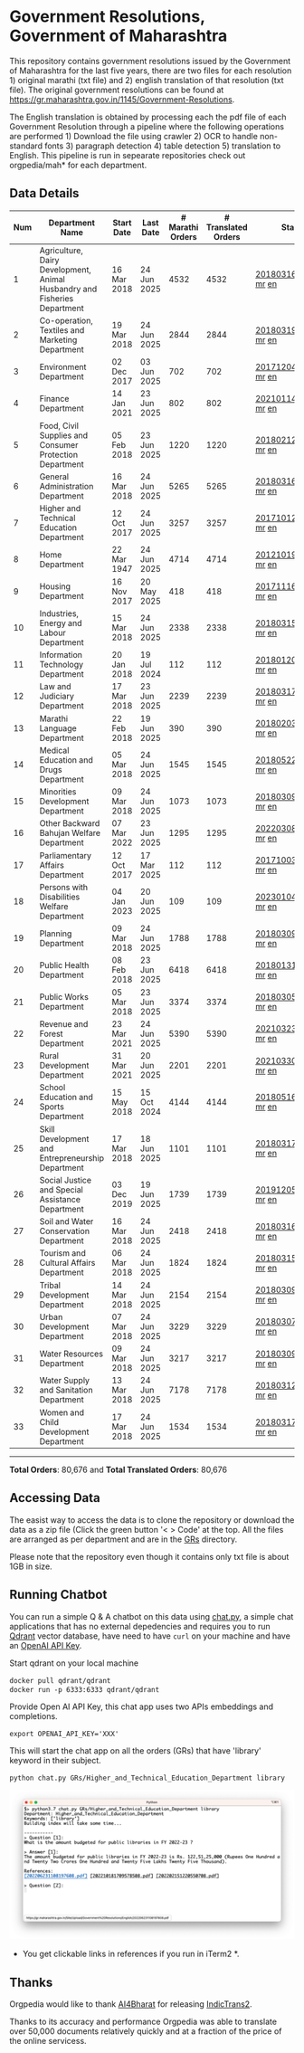 # Government Resolutions, Government of Maharashtra

This repository contains government resolutions issued by the Government of Maharashtra for the last five years, there are two files for each resolution 1) original marathi (txt file) and 2) english translation of that resolution (txt file). The original government resolutions can be found at https://gr.maharashtra.gov.in/1145/Government-Resolutions.

The English translation is obtained by processing each the pdf file of each Government Resolution through a pipeline where the following operations are performed 1) Download the file using crawler 2) OCR to handle non-standard fonts 3) paragraph detection 4) table  detection 5) translation to English. This pipeline is run in sepearate repositories check out orgpedia/mah* for each department.


## Data Details

| Num | Department Name | Start Date | Last Date | # Marathi Orders | # Translated Orders | Starting Order | Last Order |
| --- | --------------- | ---------- | --------- | ---------------- | ------------------- | -------------- | ---------- |
| 1 | Agriculture, Dairy Development, Animal Husbandry and Fisheries Department | 16 Mar 2018 | 24 Jun 2025 | 4532 | 4532 | [201803161624182101.pdf](https://gr.maharashtra.gov.in/Site/Upload/Government%20Resolutions/English/201803161624182101.pdf) [mr](GRs/Agriculture,_Dairy_Development,_Animal_Husbandry_and_Fisheries_Department/201803161624182101.pdf.mr.txt) [en](GRs/Agriculture,_Dairy_Development,_Animal_Husbandry_and_Fisheries_Department/201803161624182101.pdf.en.txt) | [202506241857097601.pdf](https://gr.maharashtra.gov.in/Site/Upload/Government%20Resolutions/English/202506241857097601.....pdf) [mr](GRs/Agriculture,_Dairy_Development,_Animal_Husbandry_and_Fisheries_Department/202506241857097601.pdf.mr.txt) [en](GRs/Agriculture,_Dairy_Development,_Animal_Husbandry_and_Fisheries_Department/202506241857097601.pdf.en.txt) |
| 2 | Co-operation, Textiles and Marketing Department | 19 Mar 2018 | 24 Jun 2025 | 2844 | 2844 | [201803191257576702.pdf](https://gr.maharashtra.gov.in/Site/Upload/Government%20Resolutions/English/201803191257576702.pdf) [mr](GRs/Co-operation,_Textiles_and_Marketing_Department/201803191257576702.pdf.mr.txt) [en](GRs/Co-operation,_Textiles_and_Marketing_Department/201803191257576702.pdf.en.txt) | [202506241627043802.pdf](https://gr.maharashtra.gov.in/Site/Upload/Government%20Resolutions/English/202506241627043802.pdf) [mr](GRs/Co-operation,_Textiles_and_Marketing_Department/202506241627043802.pdf.mr.txt) [en](GRs/Co-operation,_Textiles_and_Marketing_Department/202506241627043802.pdf.en.txt) |
| 3 | Environment Department | 02 Dec 2017 | 03 Jun 2025 | 702 | 702 | [201712041147216904.pdf](https://gr.maharashtra.gov.in/Site/Upload/Government%20Resolutions/English/201712041147216904.pdf) [mr](GRs/Environment_Department/201712041147216904.pdf.mr.txt) [en](GRs/Environment_Department/201712041147216904.pdf.en.txt) | [202506031509377104.pdf](https://gr.maharashtra.gov.in/Site/Upload/Government%20Resolutions/English/202506031509377104.pdf) [mr](GRs/Environment_Department/202506031509377104.pdf.mr.txt) [en](GRs/Environment_Department/202506031509377104.pdf.en.txt) |
| 4 | Finance Department | 14 Jan 2021 | 23 Jun 2025 | 802 | 802 | [202101141237329905.pdf](https://gr.maharashtra.gov.in/Site/Upload/Government%20Resolutions/English/202101141237329905.pdf) [mr](GRs/Finance_Department/202101141237329905.pdf.mr.txt) [en](GRs/Finance_Department/202101141237329905.pdf.en.txt) | [202506231607054405.pdf](https://gr.maharashtra.gov.in/Site/Upload/Government%20Resolutions/English/202506231607054405.pdf) [mr](GRs/Finance_Department/202506231607054405.pdf.mr.txt) [en](GRs/Finance_Department/202506231607054405.pdf.en.txt) |
| 5 | Food, Civil Supplies and Consumer Protection Department | 05 Feb 2018 | 23 Jun 2025 | 1220 | 1220 | [201802121244545806.pdf](https://gr.maharashtra.gov.in/Site/Upload/Government%20Resolutions/English/201802121244545806.pdf) [mr](GRs/Food,_Civil_Supplies_and_Consumer_Protection_Department/201802121244545806.pdf.mr.txt) [en](GRs/Food,_Civil_Supplies_and_Consumer_Protection_Department/201802121244545806.pdf.en.txt) | [202506231334186006.pdf](https://gr.maharashtra.gov.in/Site/Upload/Government%20Resolutions/English/202506231334186006.pdf) [mr](GRs/Food,_Civil_Supplies_and_Consumer_Protection_Department/202506231334186006.pdf.mr.txt) [en](GRs/Food,_Civil_Supplies_and_Consumer_Protection_Department/202506231334186006.pdf.en.txt) |
| 6 | General Administration Department | 16 Mar 2018 | 24 Jun 2025 | 5265 | 5265 | [201803161224022707.pdf](https://gr.maharashtra.gov.in/Site/Upload/Government%20Resolutions/English/201803161224022707.pdf) [mr](GRs/General_Administration_Department/201803161224022707.pdf.mr.txt) [en](GRs/General_Administration_Department/201803161224022707.pdf.en.txt) | [202506241502194207.pdf](https://gr.maharashtra.gov.in/Site/Upload/Government%20Resolutions/English/202506241502194207.pdf) [mr](GRs/General_Administration_Department/202506241502194207.pdf.mr.txt) [en](GRs/General_Administration_Department/202506241502194207.pdf.en.txt) |
| 7 | Higher and Technical Education Department | 12 Oct 2017 | 24 Jun 2025 | 3257 | 3257 | [201710121514029708.pdf](https://gr.maharashtra.gov.in/Site/Upload/Government%20Resolutions/English/201710121514029708.pdf) [mr](GRs/Higher_and_Technical_Education_Department/201710121514029708.pdf.mr.txt) [en](GRs/Higher_and_Technical_Education_Department/201710121514029708.pdf.en.txt) | [202506241952520308.pdf](https://gr.maharashtra.gov.in/Site/Upload/Government%20Resolutions/English/202506241952520308.pdf) [mr](GRs/Higher_and_Technical_Education_Department/202506241952520308.pdf.mr.txt) [en](GRs/Higher_and_Technical_Education_Department/202506241952520308.pdf.en.txt) |
| 8 | Home Department | 22 Mar 1947 | 24 Jun 2025 | 4714 | 4714 | [201210191648552129.pdf](https://gr.maharashtra.gov.in/Site/Upload/Government%20Resolutions/English/201210191648552129.pdf) [mr](GRs/Home_Department/201210191648552129.pdf.mr.txt) [en](GRs/Home_Department/201210191648552129.pdf.en.txt) | [202506241808539929.pdf](https://gr.maharashtra.gov.in/Site/Upload/Government%20Resolutions/English/202506241808539929.pdf) [mr](GRs/Home_Department/202506241808539929.pdf.mr.txt) [en](GRs/Home_Department/202506241808539929.pdf.en.txt) |
| 9 | Housing Department | 16 Nov 2017 | 20 May 2025 | 418 | 418 | [201711161447076609.pdf](https://gr.maharashtra.gov.in/Site/Upload/Government%20Resolutions/English/201711161447076609.pdf) [mr](GRs/Housing_Department/201711161447076609.pdf.mr.txt) [en](GRs/Housing_Department/201711161447076609.pdf.en.txt) | [202505201159345309.pdf](https://gr.maharashtra.gov.in/Site/Upload/Government%20Resolutions/English/202505201159345309.pdf) [mr](GRs/Housing_Department/202505201159345309.pdf.mr.txt) [en](GRs/Housing_Department/202505201159345309.pdf.en.txt) |
| 10 | Industries, Energy and Labour Department | 15 Mar 2018 | 24 Jun 2025 | 2338 | 2338 | [201803151204055010.pdf](https://gr.maharashtra.gov.in/Site/Upload/Government%20Resolutions/English/201803151204055010.pdf) [mr](GRs/Industries,_Energy_and_Labour_Department/201803151204055010.pdf.mr.txt) [en](GRs/Industries,_Energy_and_Labour_Department/201803151204055010.pdf.en.txt) | [202506241453434310.pdf](https://gr.maharashtra.gov.in/Site/Upload/Government%20Resolutions/English/202506241453434310.pdf) [mr](GRs/Industries,_Energy_and_Labour_Department/202506241453434310.pdf.mr.txt) [en](GRs/Industries,_Energy_and_Labour_Department/202506241453434310.pdf.en.txt) |
| 11 | Information Technology Department | 20 Jan 2018 | 19 Jul 2024 | 112 | 112 | [201801201843024511.pdf](https://gr.maharashtra.gov.in/Site/Upload/Government%20Resolutions/English/201801201843024511.pdf) [mr](GRs/Information_Technology_Department/201801201843024511.pdf.mr.txt) [en](GRs/Information_Technology_Department/201801201843024511.pdf.en.txt) | [202407191742379111.pdf](https://gr.maharashtra.gov.in/Site/Upload/Government%20Resolutions/English/202407191742379111.pdf) [mr](GRs/Information_Technology_Department/202407191742379111.pdf.mr.txt) [en](GRs/Information_Technology_Department/202407191742379111.pdf.en.txt) |
| 12 | Law and Judiciary Department | 17 Mar 2018 | 23 Jun 2025 | 2239 | 2239 | [201803171129290212.pdf](https://gr.maharashtra.gov.in/Site/Upload/Government%20Resolutions/English/201803171129290212.pdf) [mr](GRs/Law_and_Judiciary_Department/201803171129290212.pdf.mr.txt) [en](GRs/Law_and_Judiciary_Department/201803171129290212.pdf.en.txt) | [202506231710504212.pdf](https://gr.maharashtra.gov.in/Site/Upload/Government%20Resolutions/English/202506231710504212.pdf) [mr](GRs/Law_and_Judiciary_Department/202506231710504212.pdf.mr.txt) [en](GRs/Law_and_Judiciary_Department/202506231710504212.pdf.en.txt) |
| 13 | Marathi Language Department | 22 Feb 2018 | 19 Jun 2025 | 390 | 390 | [201802031549154233.pdf](https://gr.maharashtra.gov.in/Site/Upload/Government%20Resolutions/English/201802031549154233.pdf) [mr](GRs/Marathi_Language_Department/201802031549154233.pdf.mr.txt) [en](GRs/Marathi_Language_Department/201802031549154233.pdf.en.txt) | [202506191259436333.pdf](https://gr.maharashtra.gov.in/Site/Upload/Government%20Resolutions/English/202506191259436333.pdf) [mr](GRs/Marathi_Language_Department/202506191259436333.pdf.mr.txt) [en](GRs/Marathi_Language_Department/202506191259436333.pdf.en.txt) |
| 14 | Medical Education and Drugs Department | 05 Mar 2018 | 24 Jun 2025 | 1545 | 1545 | [201805221424292513.pdf](https://gr.maharashtra.gov.in/Site/Upload/Government%20Resolutions/English/201805221424292513.pdf) [mr](GRs/Medical_Education_and_Drugs_Department/201805221424292513.pdf.mr.txt) [en](GRs/Medical_Education_and_Drugs_Department/201805221424292513.pdf.en.txt) | [202506241730213313.pdf](https://gr.maharashtra.gov.in/Site/Upload/Government%20Resolutions/English/202506241730213313.pdf) [mr](GRs/Medical_Education_and_Drugs_Department/202506241730213313.pdf.mr.txt) [en](GRs/Medical_Education_and_Drugs_Department/202506241730213313.pdf.en.txt) |
| 15 | Minorities Development Department | 09 Mar 2018 | 24 Jun 2025 | 1073 | 1073 | [201803091218355314.pdf](https://gr.maharashtra.gov.in/Site/Upload/Government%20Resolutions/English/201803091218355314.pdf) [mr](GRs/Minorities_Development_Department/201803091218355314.pdf.mr.txt) [en](GRs/Minorities_Development_Department/201803091218355314.pdf.en.txt) | [202506241805564714.pdf](https://gr.maharashtra.gov.in/Site/Upload/Government%20Resolutions/English/202506241805564714.pdf) [mr](GRs/Minorities_Development_Department/202506241805564714.pdf.mr.txt) [en](GRs/Minorities_Development_Department/202506241805564714.pdf.en.txt) |
| 16 | Other Backward Bahujan Welfare Department | 07 Mar 2022 | 23 Jun 2025 | 1295 | 1295 | [202203081752439334.pdf](https://gr.maharashtra.gov.in/Site/Upload/Government%20Resolutions/English/202203081752439334.pdf) [mr](GRs/Other_Backward_Bahujan_Welfare_Department/202203081752439334.pdf.mr.txt) [en](GRs/Other_Backward_Bahujan_Welfare_Department/202203081752439334.pdf.en.txt) | [202506231731300434.pdf](https://gr.maharashtra.gov.in/Site/Upload/Government%20Resolutions/English/202506231731300434.pdf) [mr](GRs/Other_Backward_Bahujan_Welfare_Department/202506231731300434.pdf.mr.txt) [en](GRs/Other_Backward_Bahujan_Welfare_Department/202506231731300434.pdf.en.txt) |
| 17 | Parliamentary Affairs Department | 12 Oct 2017 | 17 Mar 2025 | 112 | 112 | [201710031642378615.pdf](https://gr.maharashtra.gov.in/Site/Upload/Government%20Resolutions/English/201710031642378615.pdf) [mr](GRs/Parliamentary_Affairs_Department/201710031642378615.pdf.mr.txt) [en](GRs/Parliamentary_Affairs_Department/201710031642378615.pdf.en.txt) | [202503171104518215.pdf](https://gr.maharashtra.gov.in/Site/Upload/Government%20Resolutions/English/202503171104518215.pdf) [mr](GRs/Parliamentary_Affairs_Department/202503171104518215.pdf.mr.txt) [en](GRs/Parliamentary_Affairs_Department/202503171104518215.pdf.en.txt) |
| 18 | Persons with Disabilities Welfare Department | 04 Jan 2023 | 20 Jun 2025 | 109 | 109 | [202301041906309635.pdf](https://gr.maharashtra.gov.in/Site/Upload/Government%20Resolutions/English/202301041906309635.pdf) [mr](GRs/Persons_with_Disabilities_Welfare_Department/202301041906309635.pdf.mr.txt) [en](GRs/Persons_with_Disabilities_Welfare_Department/202301041906309635.pdf.en.txt) | [202506201242006035.pdf](https://gr.maharashtra.gov.in/Site/Upload/Government%20Resolutions/English/202506201242006035.pdf) [mr](GRs/Persons_with_Disabilities_Welfare_Department/202506201242006035.pdf.mr.txt) [en](GRs/Persons_with_Disabilities_Welfare_Department/202506201242006035.pdf.en.txt) |
| 19 | Planning Department | 09 Mar 2018 | 24 Jun 2025 | 1788 | 1788 | [201803091441032716.pdf](https://gr.maharashtra.gov.in/Site/Upload/Government%20Resolutions/English/201803091441032716.pdf) [mr](GRs/Planning_Department/201803091441032716.pdf.mr.txt) [en](GRs/Planning_Department/201803091441032716.pdf.en.txt) | [202506241910032316.pdf](https://gr.maharashtra.gov.in/Site/Upload/Government%20Resolutions/English/202506241910032316.pdf) [mr](GRs/Planning_Department/202506241910032316.pdf.mr.txt) [en](GRs/Planning_Department/202506241910032316.pdf.en.txt) |
| 20 | Public Health Department | 08 Feb 2018 | 23 Jun 2025 | 6418 | 6418 | [201801311722275417.pdf](https://gr.maharashtra.gov.in/Site/Upload/Government%20Resolutions/English/201801311722275417.pdf) [mr](GRs/Public_Health_Department/201801311722275417.pdf.mr.txt) [en](GRs/Public_Health_Department/201801311722275417.pdf.en.txt) | [202506231229517117.pdf](https://gr.maharashtra.gov.in/Site/Upload/Government%20Resolutions/English/202506231229517117.pdf) [mr](GRs/Public_Health_Department/202506231229517117.pdf.mr.txt) [en](GRs/Public_Health_Department/202506231229517117.pdf.en.txt) |
| 21 | Public Works Department | 05 Mar 2018 | 23 Jun 2025 | 3374 | 3374 | [201803051515468118.pdf](https://gr.maharashtra.gov.in/Site/Upload/Government%20Resolutions/English/201803051515468118.pdf) [mr](GRs/Public_Works_Department/201803051515468118.pdf.mr.txt) [en](GRs/Public_Works_Department/201803051515468118.pdf.en.txt) | [202506231739103118.pdf](https://gr.maharashtra.gov.in/Site/Upload/Government%20Resolutions/English/202506231739103118.pdf) [mr](GRs/Public_Works_Department/202506231739103118.pdf.mr.txt) [en](GRs/Public_Works_Department/202506231739103118.pdf.en.txt) |
| 22 | Revenue and Forest Department | 23 Mar 2021 | 24 Jun 2025 | 5390 | 5390 | [202103231328393119.pdf](https://gr.maharashtra.gov.in/Site/Upload/Government%20Resolutions/English/202103231328393119.pdf) [mr](GRs/Revenue_and_Forest_Department/202103231328393119.pdf.mr.txt) [en](GRs/Revenue_and_Forest_Department/202103231328393119.pdf.en.txt) | [202506242114175019.pdf](https://gr.maharashtra.gov.in/Site/Upload/Government%20Resolutions/English/202506242114175019....pdf) [mr](GRs/Revenue_and_Forest_Department/202506242114175019.pdf.mr.txt) [en](GRs/Revenue_and_Forest_Department/202506242114175019.pdf.en.txt) |
| 23 | Rural Development Department | 31 Mar 2021 | 20 Jun 2025 | 2201 | 2201 | [202103301021181120.pdf](https://gr.maharashtra.gov.in/Site/Upload/Government%20Resolutions/English/202103301021181120.pdf) [mr](GRs/Rural_Development_Department/202103301021181120.pdf.mr.txt) [en](GRs/Rural_Development_Department/202103301021181120.pdf.en.txt) | [202506201522382120.pdf](https://gr.maharashtra.gov.in/Site/Upload/Government%20Resolutions/English/202506201522382120.pdf) [mr](GRs/Rural_Development_Department/202506201522382120.pdf.mr.txt) [en](GRs/Rural_Development_Department/202506201522382120.pdf.en.txt) |
| 24 | School Education and Sports Department | 15 May 2018 | 15 Oct 2024 | 4144 | 4144 | [201805161114241221.pdf](https://gr.maharashtra.gov.in/Site/Upload/Government%20Resolutions/English/201805161114241221.pdf) [mr](GRs/School_Education_and_Sports_Department/201805161114241221.pdf.mr.txt) [en](GRs/School_Education_and_Sports_Department/201805161114241221.pdf.en.txt) | [202410152127537021.pdf](https://gr.maharashtra.gov.in/Site/Upload/Government%20Resolutions/English/202410152127537021.pdf) [mr](GRs/School_Education_and_Sports_Department/202410152127537021.pdf.mr.txt) [en](GRs/School_Education_and_Sports_Department/202410152127537021.pdf.en.txt) |
| 25 | Skill Development and Entrepreneurship Department | 17 Mar 2018 | 18 Jun 2025 | 1101 | 1101 | [201803171322099003.pdf](https://gr.maharashtra.gov.in/Site/Upload/Government%20Resolutions/English/201803171322099003.pdf) [mr](GRs/Skill_Development_and_Entrepreneurship_Department/201803171322099003.pdf.mr.txt) [en](GRs/Skill_Development_and_Entrepreneurship_Department/201803171322099003.pdf.en.txt) | [202506181755439203.pdf](https://gr.maharashtra.gov.in/Site/Upload/Government%20Resolutions/English/202506181755439203.pdf) [mr](GRs/Skill_Development_and_Entrepreneurship_Department/202506181755439203.pdf.mr.txt) [en](GRs/Skill_Development_and_Entrepreneurship_Department/202506181755439203.pdf.en.txt) |
| 26 | Social Justice and Special Assistance Department | 03 Dec 2019 | 19 Jun 2025 | 1739 | 1739 | [201912051107011622.pdf](https://gr.maharashtra.gov.in/Site/Upload/Government%20Resolutions/English/201912051107011622.pdf) [mr](GRs/Social_Justice_and_Special_Assistance_Department/201912051107011622.pdf.mr.txt) [en](GRs/Social_Justice_and_Special_Assistance_Department/201912051107011622.pdf.en.txt) | [202506191739002722.pdf](https://gr.maharashtra.gov.in/Site/Upload/Government%20Resolutions/English/202506191739002722.pdf) [mr](GRs/Social_Justice_and_Special_Assistance_Department/202506191739002722.pdf.mr.txt) [en](GRs/Social_Justice_and_Special_Assistance_Department/202506191739002722.pdf.en.txt) |
| 27 | Soil and Water Conservation Department | 16 Mar 2018 | 24 Jun 2025 | 2418 | 2418 | [201803161247582426.pdf](https://gr.maharashtra.gov.in/Site/Upload/Government%20Resolutions/English/201803161247582426.pdf) [mr](GRs/Soil_and_Water_Conservation_Department/201803161247582426.pdf.mr.txt) [en](GRs/Soil_and_Water_Conservation_Department/201803161247582426.pdf.en.txt) | [202506241216281126.pdf](https://gr.maharashtra.gov.in/Site/Upload/Government%20Resolutions/English/202506241216281126.pdf) [mr](GRs/Soil_and_Water_Conservation_Department/202506241216281126.pdf.mr.txt) [en](GRs/Soil_and_Water_Conservation_Department/202506241216281126.pdf.en.txt) |
| 28 | Tourism and Cultural Affairs Department | 06 Mar 2018 | 24 Jun 2025 | 1824 | 1824 | [201803151055091823.pdf](https://gr.maharashtra.gov.in/Site/Upload/Government%20Resolutions/English/201803151055091823.pdf) [mr](GRs/Tourism_and_Cultural_Affairs_Department/201803151055091823.pdf.mr.txt) [en](GRs/Tourism_and_Cultural_Affairs_Department/201803151055091823.pdf.en.txt) | [202506241815491223.pdf](https://gr.maharashtra.gov.in/Site/Upload/Government%20Resolutions/English/202506241815491223.pdf) [mr](GRs/Tourism_and_Cultural_Affairs_Department/202506241815491223.pdf.mr.txt) [en](GRs/Tourism_and_Cultural_Affairs_Department/202506241815491223.pdf.en.txt) |
| 29 | Tribal Development Department | 14 Mar 2018 | 24 Jun 2025 | 2154 | 2154 | [201803091105184924.pdf](https://gr.maharashtra.gov.in/Site/Upload/Government%20Resolutions/English/201803091105184924.pdf) [mr](GRs/Tribal_Development_Department/201803091105184924.pdf.mr.txt) [en](GRs/Tribal_Development_Department/201803091105184924.pdf.en.txt) | [202506241524411624.pdf](https://gr.maharashtra.gov.in/Site/Upload/Government%20Resolutions/English/202506241524411624.pdf) [mr](GRs/Tribal_Development_Department/202506241524411624.pdf.mr.txt) [en](GRs/Tribal_Development_Department/202506241524411624.pdf.en.txt) |
| 30 | Urban Development Department | 07 Mar 2018 | 24 Jun 2025 | 3229 | 3229 | [201803071203178325.pdf](https://gr.maharashtra.gov.in/Site/Upload/Government%20Resolutions/English/201803071203178325.pdf) [mr](GRs/Urban_Development_Department/201803071203178325.pdf.mr.txt) [en](GRs/Urban_Development_Department/201803071203178325.pdf.en.txt) | [202506241613490425.pdf](https://gr.maharashtra.gov.in/Site/Upload/Government%20Resolutions/English/202506241613490425.pdf) [mr](GRs/Urban_Development_Department/202506241613490425.pdf.mr.txt) [en](GRs/Urban_Development_Department/202506241613490425.pdf.en.txt) |
| 31 | Water Resources Department | 09 Mar 2018 | 24 Jun 2025 | 3217 | 3217 | [201803091034435527.pdf](https://gr.maharashtra.gov.in/Site/Upload/Government%20Resolutions/English/201803091034435527.pdf) [mr](GRs/Water_Resources_Department/201803091034435527.pdf.mr.txt) [en](GRs/Water_Resources_Department/201803091034435527.pdf.en.txt) | [202506241458367927.pdf](https://gr.maharashtra.gov.in/Site/Upload/Government%20Resolutions/English/202506241458367927.pdf) [mr](GRs/Water_Resources_Department/202506241458367927.pdf.mr.txt) [en](GRs/Water_Resources_Department/202506241458367927.pdf.en.txt) |
| 32 | Water Supply and Sanitation Department | 13 Mar 2018 | 24 Jun 2025 | 7178 | 7178 | [201803121414108428.pdf](https://gr.maharashtra.gov.in/Site/Upload/Government%20Resolutions/English/201803121414108428.pdf) [mr](GRs/Water_Supply_and_Sanitation_Department/201803121414108428.pdf.mr.txt) [en](GRs/Water_Supply_and_Sanitation_Department/201803121414108428.pdf.en.txt) | [202506241302196728.pdf](https://gr.maharashtra.gov.in/Site/Upload/Government%20Resolutions/English/202506241302196728.pdf) [mr](GRs/Water_Supply_and_Sanitation_Department/202506241302196728.pdf.mr.txt) [en](GRs/Water_Supply_and_Sanitation_Department/202506241302196728.pdf.en.txt) |
| 33 | Women and Child Development Department | 17 Mar 2018 | 24 Jun 2025 | 1534 | 1534 | [201803171539444330.pdf](https://gr.maharashtra.gov.in/Site/Upload/Government%20Resolutions/English/201803171539444330.pdf) [mr](GRs/Women_and_Child_Development_Department/201803171539444330.pdf.mr.txt) [en](GRs/Women_and_Child_Development_Department/201803171539444330.pdf.en.txt) | [202506241504005230.pdf](https://gr.maharashtra.gov.in/Site/Upload/Government%20Resolutions/English/202506241504005230.pdf) [mr](GRs/Women_and_Child_Development_Department/202506241504005230.pdf.mr.txt) [en](GRs/Women_and_Child_Development_Department/202506241504005230.pdf.en.txt) |
----------------------------------------------------------------------------------------------------

**Total Orders**: 80,676 and **Total Translated Orders**: 80,676
## Accessing Data

The easist way to access the data is to clone the repository or download the data as a zip file (Click the green button '< > Code' at the top. All the files are arranged as per department and are in the [GRs](GRs) directory.

Please note that the repository even though it contains only txt file is about 1GB in size.

## Running Chatbot

You can run a simple Q & A chatbot on this data using [chat.py](chat.py), a simple chat applications that has no external depedencies and requires you to run [Qdrant](https://qdrant.tech/) vector database, have need to have `curl` on your machine and have an [OpenAI API Key](https://help.openai.com/en/articles/4936850-where-do-i-find-my-secret-api-key).

Start qdrant on your local machine
```shell
docker pull qdrant/qdrant
docker run -p 6333:6333 qdrant/qdrant
```

Provide Open AI API Key, this chat app uses two APIs embeddings and completions.
```shell
export OPENAI_API_KEY='XXX'
```

This will start the chat app on all the orders (GRs) that have 'library' keyword in their subject.

```shell
python chat.py GRs/Higher_and_Technical_Education_Department library
```

![screenshot of running chat.py](screenshot.png)

* You get clickable links in references if you run in iTerm2 *.

## Thanks

Orgpedia would like to thank [AI4Bharat](https://ai4bharat.iitm.ac.in/) for releasing [IndicTrans2](https://github.com/AI4Bharat/IndicTrans2).

Thanks to its accuracy and performance Orgpedia was able to translate over 50,000 documents relatively quickly and at a fraction of the price of the online servicess.

